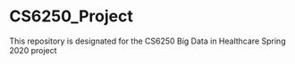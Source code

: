 # CS6250_Project
This repository is designated for the CS6250 Big Data in Healthcare Spring 2020 project

